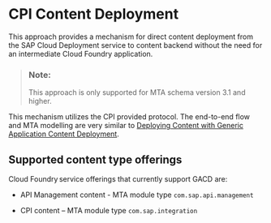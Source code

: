 <!-- loiofa17df0bc3984074aaccf4a783e93513 -->

# CPI Content Deployment

This approach provides a mechanism for direct content deployment from the SAP Cloud Deployment service to content backend without the need for an intermediate Cloud Foundry application.

> ### Note:  
> This approach is only supported for MTA schema version 3.1 and higher.

This mechanism utilizes the CPI provided protocol. The end-to-end flow and MTA modelling are very similar to [Deploying Content with Generic Application Content Deployment](deploying-content-with-generic-application-content-deployment-d3e2319.md).



<a name="loiofa17df0bc3984074aaccf4a783e93513__section_txf_ghq_wxb"/>

## Supported content type offerings

Cloud Foundry service offerings that currently support GACD are:

-   API Management content - MTA module type `com.sap.api.management`

-   CPI content – MTA module type `com.sap.integration`


